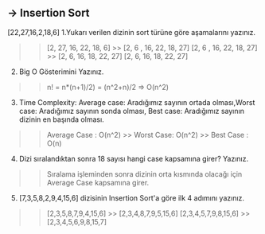 ## -> Insertion Sort

[22,27,16,2,18,6] 
1.Yukarı verilen dizinin sort türüne göre aşamalarını yazınız.

>> [2, 27, 16, 22, 18, 6]  >> [2, 6 , 16, 22, 18, 27]
>> [2, 6 , 16, 22, 18, 27] >> [2, 6, 16, 18, 22, 27]
>> [2, 6, 16, 18, 22, 27]

2. Big O Gösterimini Yazınız.

>> n! = n*(n+1)/2) = (n^2+n)/2 => O(n^2)

3. Time Complexity: Average case: Aradığımız sayının ortada olması,Worst case: Aradığımız sayının sonda olması, Best case: Aradığımız sayının dizinin en başında olması.

>> Average Case : O(n^2) >> Worst Case: O(n^2) >> Best Case : O(n)

4. Dizi sıralandıktan sonra 18 sayısı hangi case kapsamına girer? Yazınız.

>> Sıralama işleminden sonra dizinin orta kısmında olacağı için Average Case kapsamına girer.

5. [7,3,5,8,2,9,4,15,6] dizisinin Insertion Sort'a göre ilk 4 adımını yazınız.

>> [2,3,5,8,7,9,4,15,6] >> [2,3,4,8,7,9,5,15,6] 
>>[2,3,4,5,7,9,8,15,6]  >> [2,3,4,5,6,9,8,15,7]

